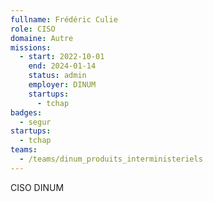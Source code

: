 ```yaml
---
fullname: Frédéric Culie
role: CISO
domaine: Autre
missions:
  - start: 2022-10-01
    end: 2024-01-14
    status: admin
    employer: DINUM
    startups:
      - tchap
badges:
  - segur
startups:
  - tchap
teams:
  - /teams/dinum_produits_interministeriels
---
```

CISO DINUM